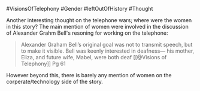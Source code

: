#VisionsOfTelephony #Gender #leftOutOfHistory #Thought 

Another interesting thought on the telephone wars; where were the women in this story? The main mention of women were involved in the discussion of Alexander Grahm Bell's resoning for working on the telephone:
>Alexander Graham Bell’s original goal was not to transmit speech, but to make it visible. Bell was keenly interested in deafness— his mother, Eliza, and future wife, Mabel, were both deaf
>[[@Visions of Telephony]] Pg 61

However beyond this, there is barely any mention of women on the corperate/technology side of the story.
